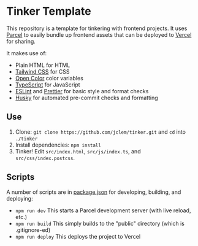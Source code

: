 # Tinker Template

This repository is a template for tinkering with frontend projects. It uses
[Parcel](https://parceljs.org) to easily bundle up frontend assets that can
be deployed to [Vercel](https://vercel.com/) for sharing.

It makes use of:

- Plain HTML for HTML
- [Tailwind CSS](https://tailwindcss.com) for CSS
- [Open Color](https://yeun.github.io/open-color/) color variables
- [TypeScript](https://www.typescriptlang.org) for JavaScript
- [ESLint](https://eslint.org/) and [Prettier](https://prettier.io/) for basic style and format checks
- [Husky](https://github.com/typicode/husky) for automated pre-commit checks and formatting

## Use

1. Clone: `git clone https://github.com/jclem/tinker.git` and `cd` into `./tinker`
1. Install dependencies: `npm install`
1. Tinker! Edit `src/index.html`, `src/js/index.ts`, and `src/css/index.postcss`.

## Scripts

A number of scripts are in [package.json](package.json) for developing,
building, and deploying:

- `npm run dev` This starts a Parcel development server (with live reload, etc.)
- `npm run build` This simply builds to the "public" directory (which is .gitignore-ed)
- `npm run deploy` This deploys the project to Vercel
